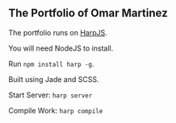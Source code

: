 ## The Portfolio of Omar Martinez

The portfolio runs on [HarpJS](http://harpjs.com).

You will need NodeJS to install.

Run `npm install harp -g`.

Built using Jade and SCSS.

Start Server: `harp server`

Compile Work: `harp compile`